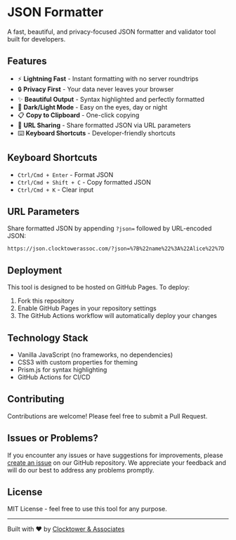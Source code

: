 # JSON Formatter

A fast, beautiful, and privacy-focused JSON formatter and validator tool built for developers.

## Features

- ⚡ **Lightning Fast** - Instant formatting with no server roundtrips
- 🔒 **Privacy First** - Your data never leaves your browser
- ✨ **Beautiful Output** - Syntax highlighted and perfectly formatted
- 🎨 **Dark/Light Mode** - Easy on the eyes, day or night
- 📋 **Copy to Clipboard** - One-click copying
- 🔗 **URL Sharing** - Share formatted JSON via URL parameters
- ⌨️ **Keyboard Shortcuts** - Developer-friendly shortcuts

## Keyboard Shortcuts

- `Ctrl/Cmd + Enter` - Format JSON
- `Ctrl/Cmd + Shift + C` - Copy formatted JSON
- `Ctrl/Cmd + K` - Clear input

## URL Parameters

Share formatted JSON by appending `?json=` followed by URL-encoded JSON:
```
https://json.clocktowerassoc.com/?json=%7B%22name%22%3A%22Alice%22%7D
```

## Deployment

This tool is designed to be hosted on GitHub Pages. To deploy:

1. Fork this repository
2. Enable GitHub Pages in your repository settings
3. The GitHub Actions workflow will automatically deploy your changes

## Technology Stack

- Vanilla JavaScript (no frameworks, no dependencies)
- CSS3 with custom properties for theming
- Prism.js for syntax highlighting
- GitHub Actions for CI/CD

## Contributing

Contributions are welcome! Please feel free to submit a Pull Request.

## Issues or Problems?

If you encounter any issues or have suggestions for improvements, please [create an issue](https://github.com/TickTockBent/json_formatter/issues) on our GitHub repository. We appreciate your feedback and will do our best to address any problems promptly.

## License

MIT License - feel free to use this tool for any purpose.

---

Built with ❤️ by [Clocktower & Associates](https://www.clocktowerassoc.com)